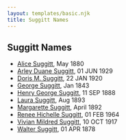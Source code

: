 ```yaml
---
layout: templates/basic.njk
title: Suggitt Names
---
```

## Suggitt Names
- [Alice Suggitt](/people/9/95727407), May 1880
- [Arley Duane Suggitt](/people/9/91694885), 01 JUN 1929
- [Doris M. Suggitt](/people/6/62856138), 22 JAN 1920
- [George Suggitt](/people/4/48171276), Jan 1843
- [Henry George Suggitt](/people/7/7271894), 11 SEP 1888
- [Laura Suggitt](/people/9/99639932), Aug 1893
- [Margarette Suggitt](/people/6/62628030), April 1892
- [Renee Hichelle Suggitt](/people/4/42597908), 01 FEB 1964
- [Vivian Mildred Suggitt](/people/9/90213536), 10 OCT 1917
- [Walter Suggitt](/people/4/45804510), 01 APR 1878